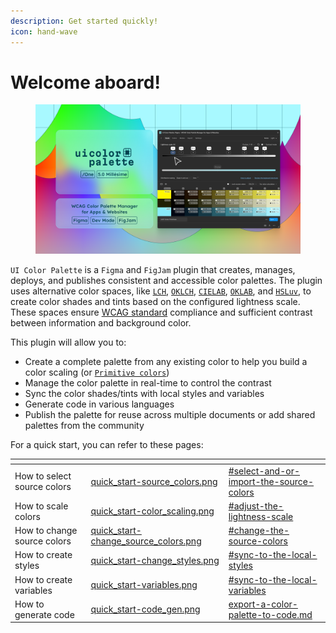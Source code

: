 ```yaml
---
description: Get started quickly!
icon: hand-wave
---
```


# Welcome aboard!

<figure><img src=".gitbook/assets/cover.png" alt=""><figcaption></figcaption></figure>

`UI Color Palette` is a `Figma` and `FigJam` plugin that creates, manages, deploys, and publishes consistent and accessible color palettes. The plugin uses alternative color spaces, like [`LCH`](glossary.md#lch), [`OKLCH`](glossary.md#oklch), [`CIELAB`](glossary.md#cielab), [`OKLAB`](glossary.md#oklab), and [`HSLuv`](glossary.md#hsluv), to create color shades and tints based on the configured lightness scale. These spaces ensure [WCAG standard](https://www.w3.org/WAI/standards-guidelines/wcag/) compliance and sufficient contrast between information and background color.

This plugin will allow you to:

* Create a complete palette from any existing color to help you build a color scaling (or [`Primitive colors`](glossary.md#primitives))
* Manage the color palette in real-time to control the contrast
* Sync the color shades/tints with local styles and variables
* Generate code in various languages
* Publish the palette for reuse across multiple documents or add shared palettes from the community

For a quick start, you can refer to these pages:

<table data-view="cards"><thead><tr><th></th><th data-hidden data-card-cover data-type="files"></th><th data-hidden data-card-target data-type="content-ref"></th></tr></thead><tbody><tr><td>How to select source colors</td><td><a href=".gitbook/assets/quick_start-source_colors.png">quick_start-source_colors.png</a></td><td><a href="guides/create-a-color-palette.md#select-and-or-import-the-source-colors">#select-and-or-import-the-source-colors</a></td></tr><tr><td>How to scale colors</td><td><a href=".gitbook/assets/quick_start-color_scaling.png">quick_start-color_scaling.png</a></td><td><a href="guides/create-a-color-palette.md#adjust-the-lightness-scale">#adjust-the-lightness-scale</a></td></tr><tr><td>How to change source colors</td><td><a href=".gitbook/assets/quick_start-change_source_colors.png">quick_start-change_source_colors.png</a></td><td><a href="guides/manage-a-color-palette.md#change-the-source-colors">#change-the-source-colors</a></td></tr><tr><td>How to create styles</td><td><a href=".gitbook/assets/quick_start-change_styles.png">quick_start-change_styles.png</a></td><td><a href="guides/sync-a-color-palette-to-the-local-library.md#sync-to-the-local-styles">#sync-to-the-local-styles</a></td></tr><tr><td>How to create variables</td><td><a href=".gitbook/assets/quick_start-variables.png">quick_start-variables.png</a></td><td><a href="guides/sync-a-color-palette-to-the-local-library.md#sync-to-the-local-variables">#sync-to-the-local-variables</a></td></tr><tr><td>How to generate code</td><td><a href=".gitbook/assets/quick_start-code_gen.png">quick_start-code_gen.png</a></td><td><a href="guides/export-a-color-palette-to-code.md">export-a-color-palette-to-code.md</a></td></tr></tbody></table>
